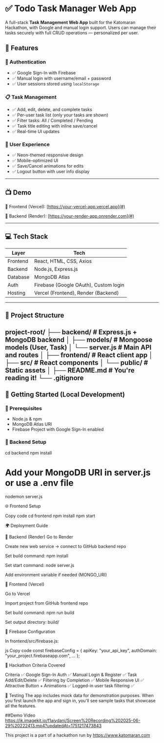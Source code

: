 # ✅ Todo Task Manager Web App

A full-stack **Task Management Web App** built for the Katomaran Hackathon, with Google and manual login support. Users can manage their tasks securely with full CRUD operations — personalized per user.

## 🌟 Features

### 🔐 Authentication
- ✅ Google Sign-In with Firebase
- ✅ Manual login with username/email + password
- ✅ User sessions stored using `localStorage`

### 📋 Task Management
- ✅ Add, edit, delete, and complete tasks
- ✅ Per-user task list (only your tasks are shown)
- ✅ Filter tasks: All / Completed / Pending
- ✅ Task title editing with inline save/cancel
- ✅ Real-time UI updates

### 🎨 User Experience
- ✅ Neon-themed responsive design
- ✅ Mobile-optimized UI
- ✅ Save/Cancel animations for edits
- ✅ Logout button with user info display

---

## 📺 Demo

🔗 Frontend (Vercel): [https://your-vercel-app.vercel.app](#)

🔗 Backend (Render): [https://your-render-app.onrender.com](#)

---

## 💻 Tech Stack

| Layer       | Tech                      |
|-------------|---------------------------|
| Frontend    | React, HTML, CSS, Axios   |
| Backend     | Node.js, Express.js       |
| Database    | MongoDB Atlas             |
| Auth        | Firebase (Google OAuth), Custom login |
| Hosting     | Vercel (Frontend), Render (Backend) |

---

## 📁 Project Structure

project-root/
├── backend/ # Express.js + MongoDB backend
│ ├── models/ # Mongoose models (User, Task)
│ └── server.js # Main API and routes
│
├── frontend/ # React client app
│ ├── src/ # React components
│ └── public/ # Static assets
│
├── README.md # You're reading it!
└── .gitignore
---

## 🚀 Getting Started (Local Development)

### 🔧 Prerequisites
- Node.js & npm
- MongoDB Atlas URI
- Firebase Project with Google Sign-In enabled

### 🔨 Backend Setup

cd backend
npm install
# Add your MongoDB URI in server.js or use a .env file
nodemon server.js

🌐 Frontend Setup

Copy code
cd frontend
npm install
npm start

🌍 Deployment Guide

🔹 Backend (Render)
Go to Render

Create new web service → connect to GitHub backend repo

Set build command: npm install

Set start command: node server.js

Add environment variable if needed (MONGO_URI)


🔹 Frontend (Vercel)

Go to Vercel

Import project from GitHub frontend repo

Set build command: npm run build

Set output directory: build/


🔑 Firebase Configuration

In frontend/src/firebase.js:

js
Copy code
const firebaseConfig = {
  apiKey: "your_api_key",
  authDomain: "your_project.firebaseapp.com",
  ...
};

🎯 Hackathon Criteria Covered

Criteria	✅
Google Sign-In Auth	✅
Manual Login & Register	✅
Task Add/Edit/Delete	✅
Filtering by Completion	✅
Mobile Responsive UI	✅
Attractive Button + Animations	✅
Logged-in user task filtering	✅

🧪 Testing
The app includes mock data for demonstration purposes. When you first launch the app and sign in, you'll see sample tasks that showcase all the features.

##Demo Video https://ik.imagekit.io/f1aiydani/Screen%20Recording%202025-06-29%20222413.mp4?updatedAt=1751217473843

This project is a part of a hackathon run by https://www.katomaran.com
